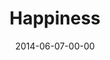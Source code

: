 ---
layout: message
category: message
series: "Meaning"
title: "Happiness"
date: 2014-06-07-00-00
message_id: 867
sc-permalink-url: "http://soundcloud.com/crdschurch/happiness"
audio: "http://s3.amazonaws.com/crossroads-media/messages/audio/meaning_01.mp3"
audio-duration: ":"
program: "http://s3.amazonaws.com/crossroads-media/documents/06_07-08_02_14Program.pdf"
description: "Brian Tome talks about the meaning of happiness."
video: "http://s3.amazonaws.com/crossroads-media/messages/video/meaning_01.mp4"
video-duration: ":"
yt-video-id: "js_iE7F_xlA"
video-image: "http://s3.amazonaws.com/crossroads-media/images/meaning_01_still.jpg"
tag: 
 - brian-tome
 - crossroads
 - crossroads-church
 - happiness
 - program
 - meaning
explicit: false
---